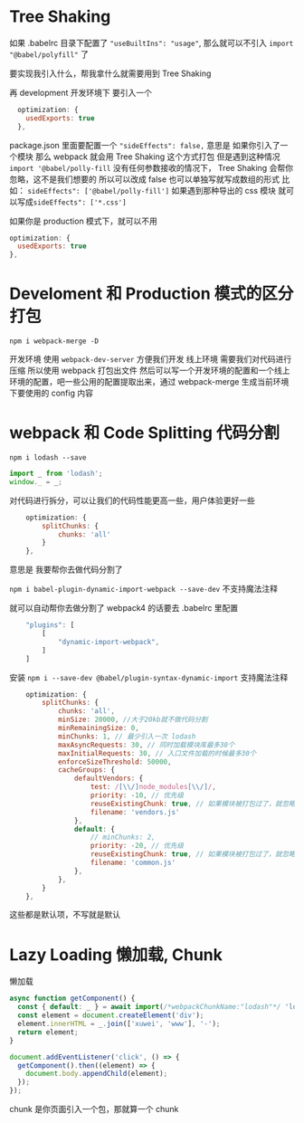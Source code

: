 # Tree Shaking

如果 .babelrc 目录下配置了 `"useBuiltIns": "usage"`, 那么就可以不引入 `import "@babel/polyfill"` 了

要实现我引入什么，帮我拿什么就需要用到 Tree Shaking

再 development 开发环境下 要引入一个

```js
  optimization: {
    usedExports: true
  },
```

package.json 里面要配置一个 `"sideEffects": false,`
意思是 如果你引入了一个模块 那么 webpack 就会用 Tree Shaking 这个方式打包 但是遇到这种情况 `import '@babel/polly-fill` 没有任何参数接收的情况下， Tree Shaking 会帮你忽略，这不是我们想要的 所以可以改成 false 也可以单独写就写成数组的形式 比如： `sideEffects": ['@babel/polly-fill']` 如果遇到那种导出的 css 模块 就可以写成`sideEffects": ['*.css']`

如果你是 production 模式下，就可以不用

```js
optimization: {
  usedExports: true
},
```

# Develoment 和 Production 模式的区分打包

`npm i webpack-merge -D`

开发环境 使用 `webpack-dev-server` 方便我们开发
线上环境 需要我们对代码进行压缩 所以使用 webpack 打包出文件
然后可以写一个开发环境的配置和一个线上环境的配置，吧一些公用的配置提取出来，通过 webpack-merge 生成当前环境下要使用的 config 内容

# webpack 和 Code Splitting 代码分割

`npm i lodash --save`

```js
import _ from 'lodash';
window._ = _;
```

对代码进行拆分，可以让我们的代码性能更高一些，用户体验更好一些

```js
    optimization: {
        splitChunks: {
            chunks: 'all'
        }
    },
```

意思是 我要帮你去做代码分割了

`npm i babel-plugin-dynamic-import-webpack --save-dev` 不支持魔法注释

就可以自动帮你去做分割了 webpack4 的话要去 .babelrc 里配置

```js
    "plugins": [
        [
            "dynamic-import-webpack",
        ]
    ]
```

安装
`npm i --save-dev @babel/plugin-syntax-dynamic-import` 支持魔法注释

```js
    optimization: {
        splitChunks: {
            chunks: 'all',
            minSize: 20000, //大于20kb就不做代码分割
            minRemainingSize: 0,
            minChunks: 1, // 最少引入一次 lodash
            maxAsyncRequests: 30, // 同时加载模块库最多30个
            maxInitialRequests: 30, // 入口文件加载的时候最多30个
            enforceSizeThreshold: 50000,
            cacheGroups: {
                defaultVendors: {
                    test: /[\\/]node_modules[\\/]/,
                    priority: -10, // 优先级
                    reuseExistingChunk: true, // 如果模块被打包过了，就忽略
                    filename: 'vendors.js'
                },
                default: {
                    // minChunks: 2,
                    priority: -20, // 优先级
                    reuseExistingChunk: true, // 如果模块被打包过了，就忽略
                    filename: 'common.js'
                },
            },
        }
    },
```

这些都是默认项，不写就是默认

# Lazy Loading 懒加载, Chunk

懒加载

```js
async function getComponent() {
  const { default: _ } = await import(/*webpackChunkName:"lodash"*/ 'lodash');
  const element = document.createElement('div');
  element.innerHTML = _.join(['xuwei', 'www'], '-');
  return element;
}

document.addEventListener('click', () => {
  getComponent().then((element) => {
    document.body.appendChild(element);
  });
});
```

chunk 是你页面引入一个包，那就算一个 chunk
